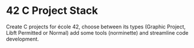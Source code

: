 # 42 C Project Stack

Create C projects for école 42, choose between its types (Graphic Project, Libft Permitted or Normal) add some tools (norminette) and streamline code development.